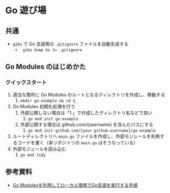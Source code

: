 # Go 遊び場

## 共通

* `gibo` で Go 言語用の `.gitignore` ファイルを自動生成する
  * ` gibo dump Go 1> .gitignore`

## Go Modules のはじめかた

### クイックスタート

1. 適当な箇所に Go Modules のルートとなるディレクトリを作成し、移動する
   1. `mkdir go-example && cd $_`
2. Go Modules 初期化処理を行う
   1. 外部公開しない場合は「1.」で作成したディレクトリ名などで良い
      1. `go mod init go-example`
   2. 外部公開する場合は github.com/{username} を含んだパスにする
      1. `go mod init github.com/{your-github-username}/go-example`
3. ルートディレクトリへ `main.go` ファイルを作成し、外部モジュールを利用するコードを書く（本リポジトリの `main.go` はそうなっている）
4. 外部モジュールを読み込む
   1. `go mod tidy`

## 参考資料
* [Go Modulesを利用してローカル環境でGo言語を実行する手順](https://nishinatoshiharu.com/go-modules-overview/)
